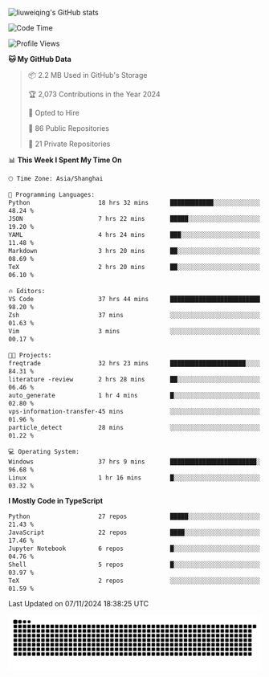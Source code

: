 ![liuweiqing's GitHub stats](https://github-readme-stats.vercel.app/api?username=14790897&show_icons=true&locale=cn&include_all_commits=true&count_private=true)

<!--START_SECTION:waka-->
![Code Time](http://img.shields.io/badge/Code%20Time-1%2C569%20hrs%2027%20mins-blue)

![Profile Views](http://img.shields.io/badge/Profile%20Views-16-blue)

**🐱 My GitHub Data** 

> 📦 2.2 MB Used in GitHub's Storage 
 > 
> 🏆 2,073 Contributions in the Year 2024
 > 
> 💼 Opted to Hire
 > 
> 📜 86 Public Repositories 
 > 
> 🔑 21 Private Repositories 
 > 
📊 **This Week I Spent My Time On** 

```text
🕑︎ Time Zone: Asia/Shanghai

💬 Programming Languages: 
Python                   18 hrs 32 mins      ████████████░░░░░░░░░░░░░   48.24 % 
JSON                     7 hrs 22 mins       █████░░░░░░░░░░░░░░░░░░░░   19.20 % 
YAML                     4 hrs 24 mins       ███░░░░░░░░░░░░░░░░░░░░░░   11.48 % 
Markdown                 3 hrs 20 mins       ██░░░░░░░░░░░░░░░░░░░░░░░   08.69 % 
TeX                      2 hrs 20 mins       ██░░░░░░░░░░░░░░░░░░░░░░░   06.10 % 

🔥 Editors: 
VS Code                  37 hrs 44 mins      █████████████████████████   98.20 % 
Zsh                      37 mins             ░░░░░░░░░░░░░░░░░░░░░░░░░   01.63 % 
Vim                      3 mins              ░░░░░░░░░░░░░░░░░░░░░░░░░   00.17 % 

🐱‍💻 Projects: 
freqtrade                32 hrs 23 mins      █████████████████████░░░░   84.31 % 
literature -review       2 hrs 28 mins       ██░░░░░░░░░░░░░░░░░░░░░░░   06.46 % 
auto_generate            1 hr 4 mins         █░░░░░░░░░░░░░░░░░░░░░░░░   02.80 % 
vps-information-transfer-45 mins             ░░░░░░░░░░░░░░░░░░░░░░░░░   01.96 % 
particle_detect          28 mins             ░░░░░░░░░░░░░░░░░░░░░░░░░   01.22 % 

💻 Operating System: 
Windows                  37 hrs 9 mins       ████████████████████████░   96.68 % 
Linux                    1 hr 16 mins        █░░░░░░░░░░░░░░░░░░░░░░░░   03.32 % 
```

**I Mostly Code in TypeScript** 

```text
Python                   27 repos            █████░░░░░░░░░░░░░░░░░░░░   21.43 % 
JavaScript               22 repos            ████░░░░░░░░░░░░░░░░░░░░░   17.46 % 
Jupyter Notebook         6 repos             █░░░░░░░░░░░░░░░░░░░░░░░░   04.76 % 
Shell                    5 repos             █░░░░░░░░░░░░░░░░░░░░░░░░   03.97 % 
TeX                      2 repos             ░░░░░░░░░░░░░░░░░░░░░░░░░   01.59 % 
```




 Last Updated on 07/11/2024 18:38:25 UTC
<!--END_SECTION:waka-->

<picture>
  <source media="(prefers-color-scheme: dark)" srcset="https://raw.githubusercontent.com/14790897/14790897/output/github-contribution-grid-snake-dark.svg" />
  <source media="(prefers-color-scheme: light)" srcset="https://raw.githubusercontent.com/14790897/14790897/output/github-contribution-grid-snake.svg" />
  <img alt="github-snake" src="https://raw.githubusercontent.com/14790897/14790897/output/github-contribution-grid-snake.svg" />
</picture>
